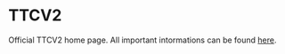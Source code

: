 # TTCV2

Official TTCV2 home page. All important intormations can be found [here](https://ttcv2.pages.dev).

